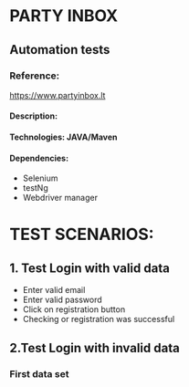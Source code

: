 # PARTY INBOX
## Automation tests

### Reference: 
https://www.partyinbox.lt 


#### Description:
 #### Technologies: JAVA/Maven
#### Dependencies:
* Selenium
* testNg
* Webdriver manager


# TEST SCENARIOS:
## 1. Test Login with valid data
*  Enter valid email
*  Enter valid password
* Click on registration button
* Checking or registration was successful
## 2.Test Login with invalid data
### First data set
* Enter invalid email
* Enter valid password
* Checking registration status 
### Second data set
* Enter valid email
* Enter invalid password
* Checking or registration was not successful
### Third data set
* Enter empty email
* Enter empty password
* Checking registration status
## 3.Test Search function
* Write down what to look for
* Press the button to search
* Checking the results
## 4.Test Shopping Cart
* Click on the product catalog
* Choose the category
* Choose the subcategory
* Choose what want to buy
* Add item to the cart
* Read the message about adding the cart
## 5.Test Change password
* Click on the My Account icon
* Click new account info
* Enter new password
* Repeat new password
* Click submit
* Read message about changes